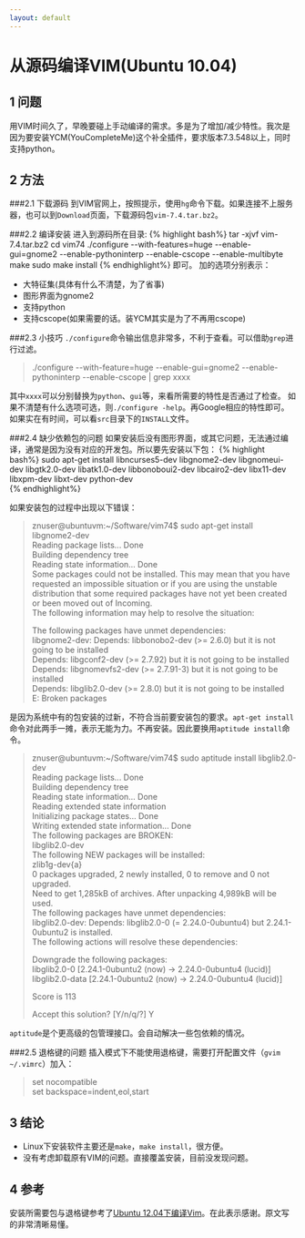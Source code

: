 ```yaml
---
layout: default
---
```


从源码编译VIM(Ubuntu 10.04)
=================

1 问题
-----------------
用VIM时间久了，早晚要碰上手动编译的需求。多是为了增加/减少特性。我次是因为要安装YCM(YouCompleteMe)这个补全插件，要求版本7.3.548以上，同时支持python。

2 方法
-----------------
###2.1 下载源码
到VIM官网上，按照提示，使用`hg`命令下载。如果连接不上服务器，也可以到`Download`页面，下载源码包`vim-7.4.tar.bz2`。

###2.2 编译安装
进入到源码所在目录:
{% highlight bash%}
tar -xjvf vim-7.4.tar.bz2
cd vim74
./configure --with-features=huge --enable-gui=gnome2 --enable-pythoninterp
--enable-cscope --enable-multibyte
make
sudo make install
{% endhighlight%}
即可。
加的选项分别表示：

* 大特征集(具体有什么不清楚，为了省事)
* 图形界面为gnome2
* 支持python
* 支持cscope(如果需要的话。装YCM其实是为了不再用cscope)

###2.3 小技巧
`./configure`命令输出信息非常多，不利于查看。可以借助`grep`进行过滤。
>./configure --with-feature=huge --enable-gui=gnome2 --enable-pythoninterp
--enable-cscope | grep xxxx

其中`xxxx`可以分别替换为`python`、`gui`等，来看所需要的特性是否通过了检查。
如果不清楚有什么选项可选，则`./configure -help`。再Google相应的特性即可。
如果实在有时间，可以看`src`目录下的`INSTALL`文件。

###2.4 缺少依赖包的问题
如果安装后没有图形界面，或其它问题，无法通过编译，通常是因为没有对应的开发包。所以要先安装以下包：
{% highlight bash%}
sudo apt-get install libncurses5-dev  libgnome2-dev  libgnomeui-dev  libgtk2.0-dev  libatk1.0-dev  libbonoboui2-dev  libcairo2-dev  libx11-dev  libxpm-dev  libxt-dev  python-dev  
{% endhighlight%}

如果安装包的过程中出现以下错误：
>znuser@ubuntuvm:~/Software/vim74$ sudo apt-get install libgnome2-dev   
>Reading package lists... Done  
>Building dependency tree         
>Reading state information... Done  
>Some packages could not be installed. This may mean that you have  
>requested an impossible situation or if you are using the unstable  
>distribution that some required packages have not yet been created  
>or been moved out of Incoming.  
>The following information may help to resolve the situation:  
>  
>The following packages have unmet dependencies:  
>  libgnome2-dev: Depends: libbonobo2-dev (>= 2.6.0) but it is not going to be installed  
>                 Depends: libgconf2-dev (>= 2.7.92) but it is not going to be installed  
>                 Depends: libgnomevfs2-dev (>= 2.7.91-3) but it is not going to be installed  
>                 Depends: libglib2.0-dev (>= 2.8.0) but it is not going to be installed  
>E: Broken packages  

是因为系统中有的包安装的过新，不符合当前要安装包的要求。`apt-get
install`命令对此两手一摊，表示无能为力。不再安装。因此要换用`aptitude install`命令。
>znuser@ubuntuvm:~/Software/vim74$ sudo aptitude install libglib2.0-dev  
>Reading package lists... Done  
>Building dependency tree         
>Reading state information... Done  
>Reading extended state information        
>Initializing package states... Done  
>Writing extended state information... Done  
>The following packages are BROKEN:  
>  libglib2.0-dev   
>The following NEW packages will be installed:  
>  zlib1g-dev{a}   
>0 packages upgraded, 2 newly installed, 0 to remove and 0 not upgraded.  
>Need to get 1,285kB of archives. After unpacking 4,989kB will be used.  
>The following packages have unmet dependencies:  
>  libglib2.0-dev: Depends: libglib2.0-0 (= 2.24.0-0ubuntu4) but 2.24.1-0ubuntu2 is installed.  
>The following actions will resolve these dependencies:  
>  
>Downgrade the following packages:  
>libglib2.0-0 [2.24.1-0ubuntu2 (now) -> 2.24.0-0ubuntu4 (lucid)]  
>libglib2.0-data [2.24.1-0ubuntu2 (now) -> 2.24.0-0ubuntu4 (lucid)]  
>  
>Score is 113  
>  
>Accept this solution? [Y/n/q/?] Y  

`aptitude`是个更高级的包管理接口。会自动解决一些包依赖的情况。

###2.5 退格键的问题
插入模式下不能使用退格键，需要打开配置文件（`gvim ~/.vimrc`）加入：
>set nocompatible  
>set backspace=indent,eol,start

3 结论 
------------------------
* Linux下安装软件主要还是`make`，`make install`，很方便。
* 没有考虑卸载原有VIM的问题。直接覆盖安装，目前没发现问题。

4 参考
-----------------------
安装所需要包与退格键参考了[Ubuntu 12.04下编译Vim][1]。在此表示感谢。原文写的非常清晰易懂。

[1]:http://hahaya.github.io/2013/07/25/build-vim-on-ubuntu.html
